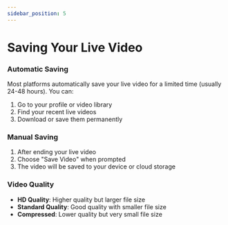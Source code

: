 ```yaml
---
sidebar_position: 5
---
```


# Saving Your Live Video

### Automatic Saving

Most platforms automatically save your live video for a limited time (usually 24-48 hours). You can:

1. Go to your profile or video library
2. Find your recent live videos
3. Download or save them permanently

### Manual Saving

1. After ending your live video
2. Choose "Save Video" when prompted
3. The video will be saved to your device or cloud storage

### Video Quality

- **HD Quality**: Higher quality but larger file size
- **Standard Quality**: Good quality with smaller file size
- **Compressed**: Lower quality but very small file size